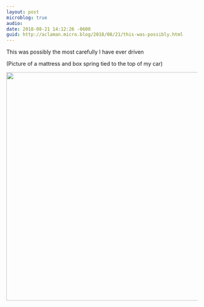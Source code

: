 ```yaml
---
layout: post
microblog: true
audio: 
date: 2018-08-21 14:12:26 -0600
guid: http://aclaman.micro.blog/2018/08/21/this-was-possibly.html
---
```

This was possibly the most carefully I have ever driven

(Picture of a mattress and box spring tied to the top of my car)

<img src="http://micro.alexclaman.com/uploads/2018/26ccb7707c.jpg" width="600" height="600" />
